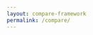 ```yaml
---
layout: compare-framework
permalink: /compare/
---
```


<!-- Compare No CSS, Bootstrap, Primitive, Material design & Skeleton  -->
